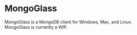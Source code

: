 # MongoGlass
MongoGlass is a MongoDB client for Windows, Mac, and Linux. MongoGlass is currently a WIP.
